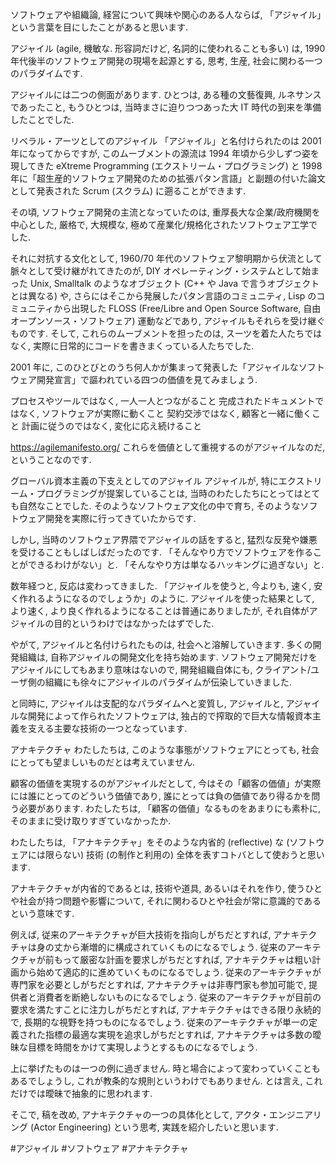 ソフトウェアや組織論, 経営について興味や関心のある人ならば, 「アジャイル」という言葉を目にしたことがあると思います.

アジャイル (agile, 機敏な. 形容詞だけど, 名詞的に使われることも多い) は, 1990 年代後半のソフトウェア開発の現場を起源とする, 思考, 生産, 社会に関わる一つのパラダイムです.

アジャイルには二つの側面があります. ひとつは, ある種の文藝復興, ルネサンスであったこと, もうひとつは, 当時まさに迫りつつあった大 IT 時代の到来を準備したことでした.

リベラル・アーツとしてのアジャイル
「アジャイル」と名付けられたのは 2001 年になってからですが, このムーブメントの源流は 1994 年頃から少しずつ姿を現してきた eXtreme Programming (エクストリーム・プログラミング) と 1998 年に「超生産的ソフトウェア開発のための拡張パタン言語」と副題の付いた論文として発表された Scrum (スクラム) に遡ることができます.

その頃, ソフトウェア開発の主流となっていたのは, 重厚長大な企業/政府機関を中心とした, 厳格で, 大規模な, 極めて産業化/規格化されたソフトウェア工学でした.

それに対抗する文化として, 1960/70 年代のソフトウェア黎明期から伏流として脈々として受け継がれてきたのが, DIY オペレーティング・システムとして始まった Unix, Smalltalk のようなオブジェクト (C++ や Java で言うオブジェクトとは異なる) や, さらにはそこから発展したパタン言語のコミュニティ, Lisp のコミュニティから出現した FLOSS (Free/Libre and Open Source Software, 自由オープンソース・ソフトウェア) 運動などであり, アジャイルもそれらを受け継ぐものです. そして, これらのムーブメントを担ったのは, スーツを着た人たちではなく, 実際に日常的にコードを書きまくっている人たちでした.

2001 年に, このひとびとのうち何人かが集まって発表した「アジャイルなソフトウェア開発宣言」で謳われている四つの価値を見てみましょう.

プロセスやツールではなく, 一人一人とつながること
完成されたドキュメントではなく, ソフトウェアが実際に動くこと
契約交渉ではなく, 顧客と一緒に働くこと
計画に従うのではなく, 変化に応え続けること

https://agilemanifesto.org/
これらを価値として重視するのがアジャイルなのだ, ということなのです.

グローバル資本主義の下支えとしてのアジャイル
アジャイルが, 特にエクストリーム・プログラミングが提案していることは, 当時のわたしたちにとってはとても自然なことでした. そのようなソフトウェア文化の中で育ち, そのようなソフトウェア開発を実際に行ってきていたからです.

しかし, 当時のソフトウェア界隈でアジャイルの話をすると, 猛烈な反発や嫌悪を受けることもしばしばだったのです. 「そんなやり方でソフトウェアを作ることができるわけがない」と. 「そんなやり方は単なるハッキングに過ぎない」と.

数年経つと, 反応は変わってきました. 「アジャイルを使うと, 今よりも, 速く, 安く作れるようになるのでしょうか」のように. アジャイルを使った結果として, より速く, より良く作れるようになることは普通にありましたが, それ自体がアジャイルの目的というわけではなかったはずでした.

やがて, アジャイルと名付けられたものは, 社会へと溶解していきます. 多くの開発組織は, 自称アジャイルの開発文化を持ち始めます. ソフトウェア開発だけをアジャイルにしてもあまり意味はないので, 開発組織自体にも, クライアント/ユーザ側の組織にも徐々にアジャイルのパラダイムが伝染していきました.

と同時に, アジャイルは支配的なパラダイムへと変質し, アジャイルと, アジャイルな開発によって作られたソフトウェアは, 独占的で搾取的で巨大な情報資本主義を支える主要な技術の一つとなっています.

アナキテクチャ
わたしたちは, このような事態がソフトウェアにとっても, 社会にとっても望ましいものだとは考えていません.

顧客の価値を実現するのがアジャイルだとして, 今はその「顧客の価値」が実際には誰にとってのどういう価値であり, 誰にとっては負の価値であり得るかを問う必要があります. わたしたちは, 「顧客の価値」なるものをあまりにも素朴に, そのままに受け取りすぎていなかったか.

わたしたちは, 「アナキテクチャ」をそのような内省的 (reflective) な (ソフトウェアには限らない) 技術 (の制作と利用の) 全体を表すコトバとして使おうと思います.

アナキテクチャが内省的であるとは, 技術や道具, あるいはそれを作り, 使うひとや社会が持つ問題や影響について,  それに関わるひとや社会が常に意識的であるという意味です.

例えば,
従来のアーキテクチャが巨大技術を指向しがちだとすれば, アナキテクチャは身の丈から漸増的に構成されていくものになるでしょう.
従来のアーキテクチャが前もって厳密な計画を要求しがちだとすれば, アナキテクチャは粗い計画から始めて適応的に進めていくものになるでしょう.
従来のアーキテクチャが専門家を必要としがちだとすれば, アナキテクチャは非専門家も参加可能で, 提供者と消費者を断絶しないものになるでしょう.
従来のアーキテクチャが目前の要求を満たすことに注力しがちだとすれば, アナキテクチャはできる限り永続的で, 長期的な視野を持つものになるでしょう.
従来のアーキテクチャが単一の定義された指標の最適な実現を追求しがちだとすれば, アナキテクチャは多数の曖昧な目標を時間をかけて実現しようとするものになるでしょう.

上に挙げたものは一つの例に過ぎません. 時と場合によって変わっていくこともあるでしょうし, これが教条的な規則というわけでもありません.
とは言え, これだけでは曖昧で抽象的に思われます.

そこで, 稿を改め, アナキテクチャの一つの具体化として, アクタ・エンジニアリング (Actor Engineering) という思考, 実践を紹介したいと思います.

#アジャイル
#ソフトウェア
#アナキテクチャ
